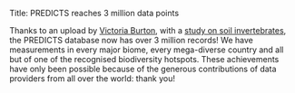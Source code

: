 Title: PREDICTS reaches 3 million data points

Thanks to an upload by [Victoria Burton]({filename}/pages/team.md#VB), with a
[study on soil invertebrates](http://dx.doi.org/10.1111/j.1365-2664.2007.01433.x),
the PREDICTS database now has over 3 million records! We have measurements in
every major biome, every mega-diverse country and all but of one of the
recognised biodiversity hotspots. These achievements have only been possible
because of the generous contributions of data providers from all over the world:
thank you!
